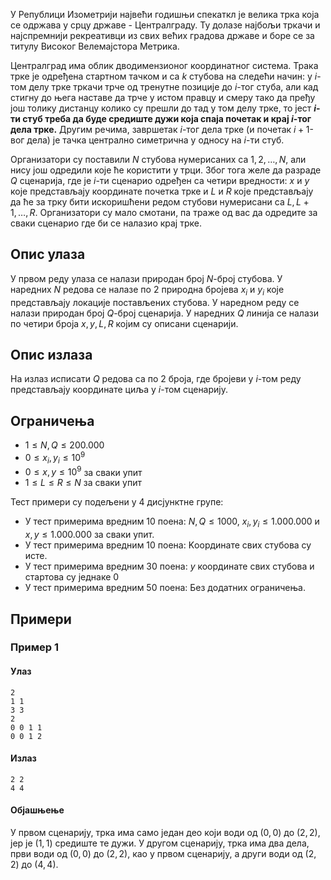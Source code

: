 У Републици Изометрији највећи годишњи спекаткл је велика трка која се одржава у срцу државе - Централграду. Ту долазе најбољи тркачи и најспремнији рекреативци из свих већих градова државе и боре се за титулу Високог Велемајстора Метрика.

Централград има облик дводимензионог координатног система. Трака трке је одређена стартном тачком и са $k$ стубова на следећи начин: у $i$-том делу трке тркачи трче од тренутне позиције до $i$-тог стуба, али кад стигну до њега наставе да трче у истом правцу и смеру тако да пређу још толику дистанцу колико су прешли до тад у том делу трке, то јест **$i$-ти стуб треба да буде средиште дужи која спаја почетак и крај $i$-тог дела трке.** Другим речима, завршетак $i$-тог дела трке (и почетак $i+1$-вог дела) је тачка централно симетрична у односу на $i$-ти стуб.   

Организатори су поставили $N$ стубова нумерисаних са $1,2,\ldots,N$, али нису још одредили које ће користити у трци. Због тога желе да разраде $Q$ сценарија, где је $i$-ти сценарио одређен са четири вредности: $x$ и $y$ које представљају координате почетка трке и  $L$ и $R$ које представљају да ће за трку бити искоришћени редом стубови нумерисани са $L,L+1,\ldots,R$. Организатори су мало смотани, па траже од вас да одредите за сваки сценарио где би се налазио крај трке.

## Опис улаза
У првом реду улаза се налази природан број $N$-број стубова. У наредних $N$ редова се налазе по $2$ природна бројевa $x_i$ и $y_i$ које представљају локације постављених стубова. У наредном реду се налази природан број $Q$-број сценарија. У наредних $Q$ линија се налази по четири броја $x,y,L,R$ којим су описани сценарији.

## Опис излаза
На излаз исписати $Q$ редова са по $2$ броја, где бројеви у $i$-том реду представљају координате циља у $i$-том сценарију.

## Ограничења
-   $1 \leq N,Q \leq 200.000$
-   $0\le x_i,y_i\le10^9$
-   $0\le x ,y\le10^9$ за сваки упит
-   $1\le L\le R\le N$ за сваки упит

Тест примери су подељени у 4 дисјунктне групе:

-   У тест примерима вредним $10$ поена:  $N,Q\leq 1000$,  $x_i,y_i\le 1.000.000$ и $x,y\le 1.000.000$ за сваки упит.
-   У тест примерима вредним $10$ поена: Kоординате свих стубова су исте.
-   У тест примерима вредним $30$ поена: $y$ координате свих стубова и стартова су једнаке $0$
-   У тест примерима вредним $50$ поена: Без додатних ограничења.

## Примери
### Пример 1
#### Улаз
```
2
1 1
3 3
2
0 0 1 1
0 0 1 2
```

#### Излаз
```
2 2
4 4
```

#### Објашњење
У првом сценарију, трка има само један део који води од $(0,0)$ до $(2,2)$, јер је $(1,1)$ средиште те дужи. У другом сценарију, трка има два дела, први води од $(0,0)$ до $(2,2)$, као у првом сценарију, а други води од $(2,2)$ до $(4,4)$.
